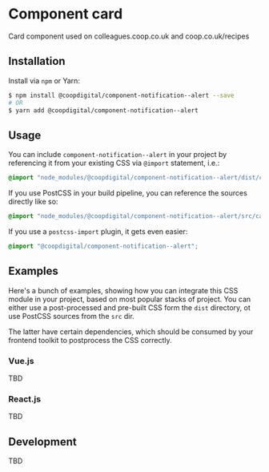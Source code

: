 # Component card
Card component used on colleagues.coop.co.uk and coop.co.uk/recipes

## Installation
Install via `npm` or Yarn:
```bash
$ npm install @coopdigital/component-notification--alert --save
# OR
$ yarn add @coopdigital/component-notification--alert
```

## Usage
You can include `component-notification--alert` in your project by referencing it from your existing CSS via `@import` statement, i.e.:
```css
@import "node_modules/@coopdigital/component-notification--alert/dist/card.css";
```

If you use PostCSS in your build pipeline, you can reference the sources directly like so:
```css
@import "node_modules/@coopdigital/component-notification--alert/src/card.pcss";
```

If you use a `postcss-import` plugin, it gets even easier:
```css
@import "@coopdigital/component-notification--alert";
```

## Examples
Here's a bunch of examples, showing how you can integrate this CSS module in your project, based on most popular stacks of project. You can either use a post-processed and pre-built CSS form the `dist` directory, ot use PostCSS sources from the `src` dir.

The latter have certain dependencies, which should be consumed by your frontend toolkit to postprocess the CSS correctly.

### Vue.js
TBD

### React.js
TBD

## Development
TBD
